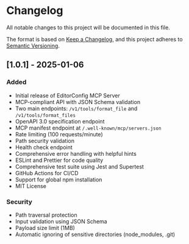 # Changelog

All notable changes to this project will be documented in this file.

The format is based on [Keep a Changelog](https://keepachangelog.com/en/1.0.0/),
and this project adheres to [Semantic Versioning](https://semver.org/spec/v2.0.0.html).

## [1.0.1] - 2025-01-06

### Added

- Initial release of EditorConfig MCP Server
- MCP-compliant API with JSON Schema validation
- Two main endpoints: `/v1/tools/format_file` and `/v1/tools/format_files`
- OpenAPI 3.0 specification endpoint
- MCP manifest endpoint at `/.well-known/mcp/servers.json`
- Rate limiting (100 requests/minute)
- Path security validation
- Health check endpoint
- Comprehensive error handling with helpful hints
- ESLint and Prettier for code quality
- Comprehensive test suite using Jest and Supertest
- GitHub Actions for CI/CD
- Support for global npm installation
- MIT License

### Security

- Path traversal protection
- Input validation using JSON Schema
- Payload size limit (1MB)
- Automatic ignoring of sensitive directories (node_modules, .git)

